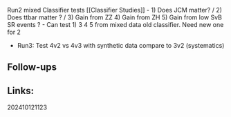 

Run2 mixed Classifier tests [[Classifier Studies]]
	- 1) Does JCM matter? / 2) Does ttbar matter ? / 3) Gain from ZZ 4) Gain from ZH 5) Gain  from low SvB SR events ? 
	- Can test 1) 3 4 5 from mixed data old classifier. Need new one for 2
- Run3: Test 4v2 vs 4v3 with synthetic data compare to 3v2 (systematics)
## Follow-ups


## Links: 



202410121123
